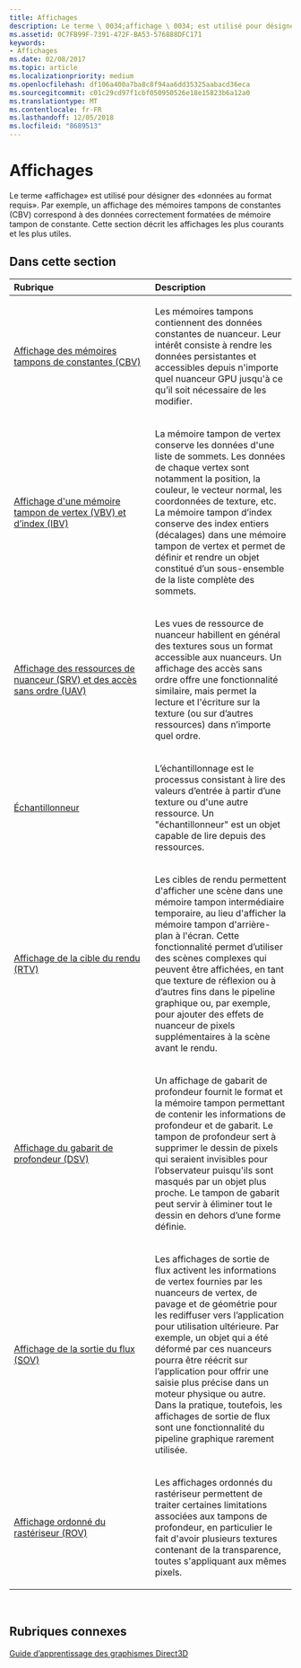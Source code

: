 ```yaml
---
title: Affichages
description: Le terme \ 0034;affichage \ 0034; est utilisé pour désigner des \ 0034;données au format requis \ 0034;. Par exemple, un affichage des mémoires tampons de constantes (CBV) correspond à des données correctement formatées de mémoire tampon de constante. Cette section décrit les affichages les plus courants et les plus utiles.
ms.assetid: 0C7FB99F-7391-472F-BA53-576888DFC171
keywords:
- Affichages
ms.date: 02/08/2017
ms.topic: article
ms.localizationpriority: medium
ms.openlocfilehash: df106a400a7ba8c8f94aa6dd35325aabacd36eca
ms.sourcegitcommit: c01c29cd97f1cbf050950526e18e15823b6a12a0
ms.translationtype: MT
ms.contentlocale: fr-FR
ms.lasthandoff: 12/05/2018
ms.locfileid: "8689513"
---
```

# <a name="views"></a>Affichages


Le terme «affichage» est utilisé pour désigner des «données au format requis». Par exemple, un affichage des mémoires tampons de constantes (CBV) correspond à des données correctement formatées de mémoire tampon de constante. Cette section décrit les affichages les plus courants et les plus utiles.

## <a name="span-idin-this-sectionspanin-this-section"></a><span id="in-this-section"></span>Dans cette section


<table>
<colgroup>
<col width="50%" />
<col width="50%" />
</colgroup>
<thead>
<tr class="header">
<th align="left">Rubrique</th>
<th align="left">Description</th>
</tr>
</thead>
<tbody>
<tr class="odd">
<td align="left"><p><a href="constant-buffer-view--cbv-.md">Affichage des mémoires tampons de constantes (CBV)</a></p></td>
<td align="left"><p>Les mémoires tampons contiennent des données constantes de nuanceur. Leur intérêt consiste à rendre les données persistantes et accessibles depuis n'importe quel nuanceur GPU jusqu'à ce qu’il soit nécessaire de les modifier.</p></td>
</tr>
<tr class="even">
<td align="left"><p><a href="vertex-buffer-view--vbv-.md">Affichage d'une mémoire tampon de vertex (VBV) et d’index (IBV)</a></p></td>
<td align="left"><p>La mémoire tampon de vertex conserve les données d'une liste de sommets. Les données de chaque vertex sont notamment la position, la couleur, le vecteur normal, les coordonnées de texture, etc. La mémoire tampon d’index conserve des index entiers (décalages) dans une mémoire tampon de vertex et permet de définir et rendre un objet constitué d’un sous-ensemble de la liste complète des sommets.</p></td>
</tr>
<tr class="odd">
<td align="left"><p><a href="shader-resource-view--srv-.md">Affichage des ressources de nuanceur (SRV) et des accès sans ordre (UAV)</a></p></td>
<td align="left"><p>Les vues de ressource de nuanceur habillent en général des textures sous un format accessible aux nuanceurs. Un affichage des accès sans ordre offre une fonctionnalité similaire, mais permet la lecture et l'écriture sur la texture (ou sur d’autres ressources) dans n’importe quel ordre.</p></td>
</tr>
<tr class="even">
<td align="left"><p><a href="sampler.md">Échantillonneur</a></p></td>
<td align="left"><p>L’échantillonnage est le processus consistant à lire des valeurs d’entrée à partir d’une texture ou d'une autre ressource. Un &quot;échantillonneur&quot; est un objet capable de lire depuis des ressources.</p></td>
</tr>
<tr class="odd">
<td align="left"><p><a href="render-target-view--rtv-.md">Affichage de la cible du rendu (RTV)</a></p></td>
<td align="left"><p>Les cibles de rendu permettent d'afficher une scène dans une mémoire tampon intermédiaire temporaire, au lieu d'afficher la mémoire tampon d'arrière-plan à l'écran. Cette fonctionnalité permet d’utiliser des scènes complexes qui peuvent être affichées, en tant que texture de réflexion ou à d’autres fins dans le pipeline graphique ou, par exemple, pour ajouter des effets de nuanceur de pixels supplémentaires à la scène avant le rendu.</p></td>
</tr>
<tr class="even">
<td align="left"><p><a href="depth-stencil-view--dsv-.md">Affichage du gabarit de profondeur (DSV)</a></p></td>
<td align="left"><p>Un affichage de gabarit de profondeur fournit le format et la mémoire tampon permettant de contenir les informations de profondeur et de gabarit. Le tampon de profondeur sert à supprimer le dessin de pixels qui seraient invisibles pour l’observateur puisqu'ils sont masqués par un objet plus proche. Le tampon de gabarit peut servir à éliminer tout le dessin en dehors d’une forme définie.</p></td>
</tr>
<tr class="odd">
<td align="left"><p><a href="stream-output-view--sov-.md">Affichage de la sortie du flux (SOV)</a></p></td>
<td align="left"><p>Les affichages de sortie de flux activent les informations de vertex fournies par les nuanceurs de vertex, de pavage et de géométrie pour les rediffuser vers l’application pour utilisation ultérieure. Par exemple, un objet qui a été déformé par ces nuanceurs pourra être réécrit sur l’application pour offrir une saisie plus précise dans un moteur physique ou autre. Dans la pratique, toutefois, les affichages de sortie de flux sont une fonctionnalité du pipeline graphique rarement utilisée.</p></td>
</tr>
<tr class="even">
<td align="left"><p><a href="rasterizer-ordered-view--rov-.md">Affichage ordonné du rastériseur (ROV)</a></p></td>
<td align="left"><p>Les affichages ordonnés du rastériseur permettent de traiter certaines limitations associées aux tampons de profondeur, en particulier le fait d'avoir plusieurs textures contenant de la transparence, toutes s'appliquant aux mêmes pixels.</p></td>
</tr>
</tbody>
</table>

 

## <a name="span-idrelated-topicsspanrelated-topics"></a><span id="related-topics"></span>Rubriques connexes


[Guide d’apprentissage des graphismes Direct3D](index.md)

 

 




